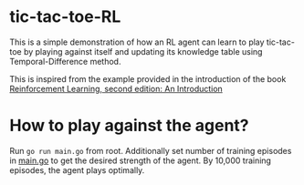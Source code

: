 # tic-tac-toe-RL
This is a simple demonstration of how an RL agent can learn to play tic-tac-toe by playing against itself and updating its knowledge table using Temporal-Difference method.

This is inspired from the example provided in the introduction of the book [Reinforcement Learning, second edition: An Introduction](https://www.amazon.com/dp/0262039249?ref_=cm_sw_r_cp_ud_dp_PXA1NE9WXG9ZJGSRM7TY)

# How to play against the agent?

Run `go run main.go` from root. Additionally set number of training episodes in [main.go](./main.go#L99) to get the desired strength of the agent. By 10,000 training episodes, the agent plays optimally.
